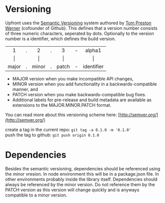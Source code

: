 # Versioning

Upfront uses the [Semantic Versioning](http://semver.org) system authored by [Tom Preston Werner](http://tom.preston-werner.com/) (cofounder of Github). This defines that a version number consists of three numeric characters, seperated by dots. Optionally to the version number is a identifier, which defines the build version.

<table style="text-align:center;">
	<tr>
		<td>1</td><td>.</td><td>2</td><td>.</td><td>3</td><td>-</td><td>alpha1</td>	</tr>
	<tr>
		<td>|</td><td></td><td>|</td><td></td><td>|</td><td></td><td>|</td>	</tr>
	<tr>
		<td>major</td><td>.</td><td>minor</td><td>.</td><td>patch</td><td>-</td><td>identifier</td>	</tr>
</table>

- MAJOR version when you make incompatible API changes,
- MINOR version when you add functionality in a backwards-compatible manner, and
- PATCH version when you make backwards-compatible bug fixes.
- Additional labels for pre-release and build metadata are available as extensions to the MAJOR.MINOR.PATCH format.

You can read more about this versioning scheme here: [http://semver.org/](http://semver.org/)

create a tag in the current repo: `git tag -a 0.1.0 -m '0.1.0'`  
push the tag to github: `git push origin 0.1.0`  

# Dependencies
Besides the semantic versioning, dependencies should be referenced using the minor vresion. In node environment this will be in a package.json file. In other environments probably inside the library itself. 
Dependencies should always be referenced by the minor version. Do not reference them by the PATCH version as this version will change quickly and is anyways compatible to a minor version.
